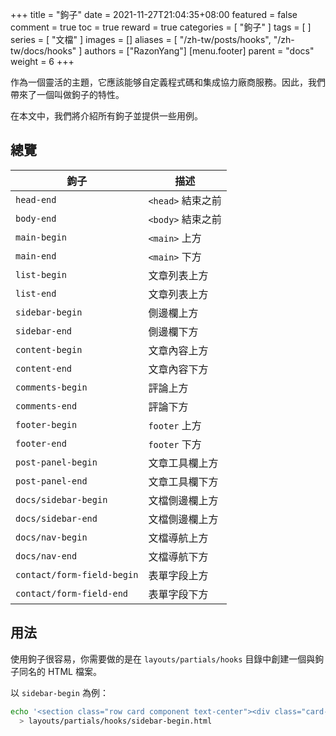 +++
title = "鉤子"
date = 2021-11-27T21:04:35+08:00
featured = false
comment = true
toc = true
reward = true
categories = [
  "鉤子"
]
tags = [
]
series = [
  "文檔"
]
images = []
aliases = [
  "/zh-tw/posts/hooks",
  "/zh-tw/docs/hooks"
]
authors = ["RazonYang"]
[menu.footer]
  parent = "docs"
  weight = 6
+++

作為一個靈活的主題，它應該能够自定義程式碼和集成協力廠商服務。因此，我們帶來了一個叫做鉤子的特性。

在本文中，我們將介紹所有鉤子並提供一些用例。

<!--more-->

## 總覽

| 鉤子 | 描述 |
|---|---|
| `head-end` | `<head>` 結束之前 |
| `body-end` | `<body>` 結束之前 |
| `main-begin` | `<main>` 上方 |
| `main-end` | `<main>` 下方 |
| `list-begin` | 文章列表上方 |
| `list-end` | 文章列表上方 |
| `sidebar-begin` | 側邊欄上方 |
| `sidebar-end` | 側邊欄下方 |
| `content-begin` | 文章內容上方 |
| `content-end` | 文章內容下方 |
| `comments-begin` | 評論上方 |
| `comments-end` | 評論下方 |
| `footer-begin` | `footer` 上方 |
| `footer-end` | `footer` 下方 |
| `post-panel-begin` | 文章工具欄上方 |
| `post-panel-end` | 文章工具欄下方 |
| `docs/sidebar-begin` | 文檔側邊欄上方 |
| `docs/sidebar-end` | 文檔側邊欄上方 |
| `docs/nav-begin` | 文檔導航上方 |
| `docs/nav-end` | 文檔導航下方 |
| `contact/form-field-begin` | 表單字段上方 |
| `contact/form-field-end` | 表單字段下方 |

## 用法

使用鉤子很容易，你需要做的是在 `layouts/partials/hooks` 目錄中創建一個與鉤子同名的 HTML 檔案。

以 `sidebar-begin` 為例：

```bash
echo '<section class="row card component text-center"><div class="card-body">SIDEBAR BEGIN</div></section>' \
  > layouts/partials/hooks/sidebar-begin.html
```
